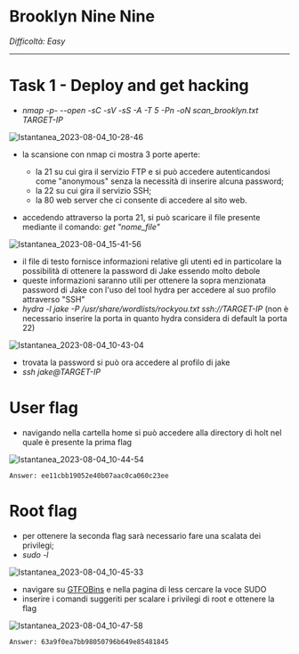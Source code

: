 # Brooklyn Nine Nine

_Difficoltà: Easy_
__________________

# Task 1 - Deploy and get hacking

-  _nmap -p- --open -sC -sV -sS -A -T 5 -Pn -oN scan_brooklyn.txt TARGET-IP_

![Istantanea_2023-08-04_10-28-46](https://github.com/Manganaccio/Manganaccio/assets/137283468/59c9f54b-138a-412a-9541-d49a7a71f29e)

-  la scansione con nmap ci mostra 3 porte aperte:
    -  la 21 su cui gira il servizio FTP e si può accedere autenticandosi come "anonymous" senza la necessità di inserire alcuna password;
    -  la 22 su cui gira il servizio SSH;
    -  la 80 web server che ci consente di accedere al sito web.
 
-  accedendo attraverso la porta 21, si può scaricare il file presente mediante il comando: _get "nome_file"_

![Istantanea_2023-08-04_15-41-56](https://github.com/Manganaccio/Manganaccio/assets/137283468/8b71eab5-1f95-42d4-83a8-587559223ab8)

-  il file di testo fornisce informazioni relative gli utenti ed in particolare la possibilità di ottenere la password di Jake essendo molto debole
-  queste informazioni saranno utili per ottenere la sopra menzionata password di Jake con l'uso del tool hydra per accedere al suo profilo attraverso "SSH"
-  _hydra -l jake -P /usr/share/wordlists/rockyou.txt ssh://TARGET-IP_ (non è necessario inserire la porta in quanto hydra considera di default la porta 22)

![Istantanea_2023-08-04_10-43-04](https://github.com/Manganaccio/Manganaccio/assets/137283468/8edb16c5-b5cd-4b4b-b2b6-b91fd9190a75)

-  trovata la password si può ora accedere al profilo di jake
-  _ssh jake@TARGET-IP_

# User flag

-  navigando nella cartella home si può accedere alla directory di holt nel quale è presente la prima flag

![Istantanea_2023-08-04_10-44-54](https://github.com/Manganaccio/Manganaccio/assets/137283468/e5168ddf-06f8-45eb-b4d1-45e63b90e066)

    Answer: ee11cbb19052e40b07aac0ca060c23ee

# Root flag

-  per ottenere la seconda flag sarà necessario fare una scalata dei privilegi;
-  _sudo -l_

![Istantanea_2023-08-04_10-45-33](https://github.com/Manganaccio/Manganaccio/assets/137283468/6bb9ad14-6dc0-4a26-b3a2-b3b8b9dffa75)

-  navigare su [GTFOBins](https://gtfobins.github.io/) e nella pagina di less cercare la voce SUDO 
-  inserire i comandi suggeriti per scalare i privilegi di root e ottenere la flag

![Istantanea_2023-08-04_10-47-58](https://github.com/Manganaccio/Manganaccio/assets/137283468/744c80ea-d46e-420d-a639-8a68305aecec)

    Answer: 63a9f0ea7bb98050796b649e85481845
